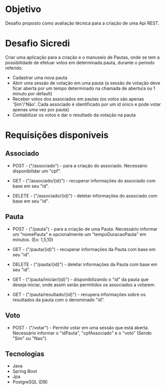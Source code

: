 # Objetivo

Desafio proposto como avaliação técnica para a criação de uma Api REST.

# Desafio Sicredi

Criar uma aplicação para a criação e o manuseio de Pautas, onde se tem a possibilidade de efetuar votos em determinada pauta, durante o periodo referido.
 - Cadastrar uma nova pauta
 - Abrir uma sessão de votação em uma pauta (a sessão de votação deve ficar aberta por um tempo determinado na chamada de abertura ou 1 minuto por default)
 - Receber votos dos associados em pautas (os votos são apenas 'Sim'/'Não'. Cada associado é identificado por um id único e pode votar apenas uma vez por pauta)
 - Contabilizar os votos e dar o resultado da votação na pauta

# Requisições disponiveis

## Associado

- POST - ("/associado") - para a criação do associado. Necessário disponibilidar um "cpf".

- GET - ("/associado/{id}") - recuperar informações do associado com base em seu "id".

- DELETE - ("/associado/{id}") - deletar informações do associado com base em seu "id".

## Pauta

- POST - ("/pauta") - para a criação de uma Pauta. Necessário informar um "nomePauta" e opcionalmente um "tempoDuracaoPauta" em minutos. (Ex: 1,5,10)

- GET - ("/pauta/{id}") - recuperar informações da Pauta com base em seu "id".

- DELETE - ("/pauta/{id}") - deletar informações da Pauta com base em seu "id".

- GET - ("/pauta/iniciar/{id}") - disponibilizando o "id" da pauta que deseja iniciar, onde assim serão permitidos os associados a votarem.

- GET - ("/pauta/resultado/{id}") - recupera informações sobre os resultados da pauta com o denominado "id".

## Voto

- POST - ("/votar") - Permite votar em uma sessão que está aberta. Necessário informar o "idPauta", "cpfAssociado" e o "voto" (Sendo "Sim" ou "Nao").

## Tecnologias

- Java
- Spring Boot
- Jpa
- PostgreSQL (DB)
